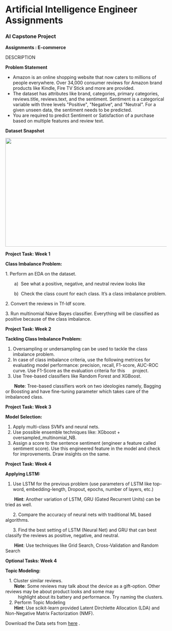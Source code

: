 <h1>Artificial Intelligence Engineer Assignments </h1>
<h3>AI Capstone Project</h3>
 <b>Assignments : E-commerce</b><br>
 <div _ngcontent-ppr-c44="" class="ng-star-inserted"><div _ngcontent-ppr-c44="" class="project-information"><div _ngcontent-ppr-c44="" class="project-description sl-ck-editor"><p _ngcontent-ppr-c44="">DESCRIPTION</p><div _ngcontent-ppr-c44=""><p><strong>Problem Statement</strong></p>
<ul>
	<li>Amazon is an online shopping website that now caters to millions of people everywhere. Over 34,000 consumer reviews for Amazon brand products like Kindle, Fire TV Stick and more are provided.&nbsp;</li>
	<li>The dataset has attributes like brand, categories, primary categories, reviews.title, reviews.text, and the sentiment. Sentiment is a categorical variable with three levels "Positive", "Negative“, and "Neutral". For a given unseen data, the sentiment needs to be predicted.</li>
	<li>You are required to predict Sentiment or Satisfaction of a purchase based on multiple features and review text.</li>
</ul>

<p><strong>Dataset Snapshot</strong></p>

<p><strong><img alt="" height="339" src="https://cfs22.simplicdn.net/paperclip/project/images/1566552102_Picture1.png" width="1179"></strong></p>

<p><strong>Project Task: Week 1</strong></p>

<p><strong>Class Imbalance Problem:</strong></p>

<p>1. Perform an EDA on the dataset.</p>

<p>&nbsp; &nbsp; &nbsp; &nbsp;a) &nbsp;See what a positive, negative, and neutral review looks like</p>

<p>&nbsp; &nbsp; &nbsp; &nbsp;b) &nbsp;Check the class count for each class. It’s a class imbalance problem.</p>

<p>2. Convert the reviews in Tf-Idf score.</p>

<p>3. Run multinomial Naive Bayes classifier. Everything will be classified as positive because of the class imbalance.</p>

<p><strong>Project Task: Week 2</strong></p>

<p><strong>Tackling Class Imbalance Problem:</strong></p>

<ol>
	<li>Oversampling or undersampling can be used to tackle the class imbalance problem.&nbsp;</li>
	<li>In case of class imbalance criteria, use the following metrices for evaluating model performance: precision, recall, F1-score, AUC-ROC curve. Use F1-Score as the evaluation criteria for this&nbsp; &nbsp; &nbsp; project.</li>
	<li>Use Tree-based classifiers like Random Forest and XGBoost.</li>
</ol>

<p>&nbsp; &nbsp; &nbsp; &nbsp;<strong>Note</strong>: Tree-based classifiers work on two ideologies namely, Bagging or Boosting and have fine-tuning parameter which takes care of the imbalanced class.</p>

<p><strong>Project Task: Week 3</strong></p>

<p><strong>Model Selection:</strong></p>

<ol>
	<li>Apply multi-class SVM’s and neural nets.</li>
	<li>Use possible ensemble techniques like: XGboost + oversampled_multinomial_NB.</li>
	<li>Assign a score to the sentence sentiment (engineer a feature called sentiment score). Use this engineered feature in the model and check for improvements. Draw insights on the same.</li>
</ol>

<p><strong>Project Task: Week 4</strong></p>

<p><strong>Applying LSTM:</strong></p>

<ol>
	<li>Use LSTM for the previous problem (use parameters of LSTM like top-word, embedding-length, Dropout, epochs, number of layers, etc.)</li>
</ol>

<p>&nbsp; &nbsp; &nbsp; &nbsp;<strong>Hint</strong>: Another variation of LSTM, GRU (Gated Recurrent Units) can be tried as well.</p>

<p>&nbsp; &nbsp; &nbsp; 2. Compare the accuracy of neural nets with traditional ML based algorithms.</p>

<p>&nbsp; &nbsp; &nbsp; 3. Find the best setting of LSTM (Neural Net) and GRU that can best classify the reviews as positive, negative, and neutral.&nbsp;</p>

<p>&nbsp; &nbsp; &nbsp; &nbsp;<strong>Hint</strong>: Use techniques like Grid Search, Cross-Validation and Random Search</p>

<p><strong>Optional Tasks: Week 4</strong></p>

<p><strong>Topic Modeling:</strong></p>

<p>&nbsp; &nbsp;1. Cluster similar reviews.<br>
&nbsp; &nbsp; &nbsp; &nbsp;<strong>Note</strong>: Some reviews may talk about the device as a gift-option. Other reviews may be about product looks and some may<br>
&nbsp; &nbsp; &nbsp; &nbsp; &nbsp; highlight about its battery and performance. Try naming the clusters.<br>
&nbsp; &nbsp;2. Perform Topic Modeling<br>
&nbsp; &nbsp; &nbsp; &nbsp;<strong>Hint</strong>: Use scikit-learn provided Latent Dirchlette Allocation (LDA) and Non-Negative Matrix Factorization (NMF).</p>

<p>Download the Data sets from <a href="https://github.com/Simplilearn-Edu/Artificial-Intelligence-Capstone-Project-Datasets" target="_blank">here</a>&nbsp;.</p>
</div></div></div>
</div></app-project-footer></div>